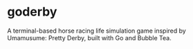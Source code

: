 # goderby
A terminal-based horse racing life simulation game inspired by Umamusume: Pretty Derby, built with Go and Bubble Tea.
